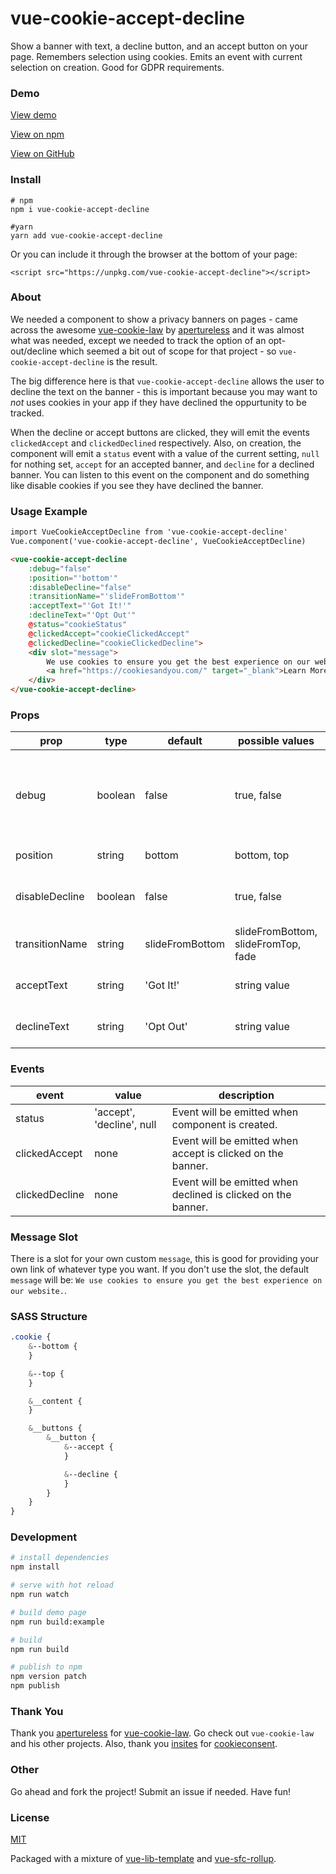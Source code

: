 # vue-cookie-accept-decline

Show a banner with text, a decline button, and an accept button on your page. Remembers selection using cookies. Emits an event with current selection on creation. Good for GDPR requirements.

### Demo

[View demo](https://promosis.github.io/vue-cookie-accept-decline/)

[View on npm](https://www.npmjs.com/package/vue-cookie-accept-decline)

[View on GitHub](https://github.com/promosis/vue-cookie-accept-decline)

### Install

```
# npm
npm i vue-cookie-accept-decline

#yarn
yarn add vue-cookie-accept-decline
```

Or you can include it through the browser at the bottom of your page:

`<script src="https://unpkg.com/vue-cookie-accept-decline"></script>`

### About

We needed a component to show a privacy banners on pages - came across the awesome [vue-cookie-law](https://github.com/apertureless/vue-cookie-law) by [apertureless](https://github.com/apertureless) and it was almost what was needed, except we needed to track the option of an opt-out/decline which seemed a bit out of scope for that project - so `vue-cookie-accept-decline` is the result.

The big difference here is that `vue-cookie-accept-decline` allows the user to decline the text on the banner - this is important because you may want to *not* uses cookies in your app if they have declined the oppurtunity to be tracked.

When the  decline or accept buttons are clicked, they will emit the events `clickedAccept` and `clickedDeclined` respectively. Also, on creation, the component will emit a `status` event with a value of the current setting, `null` for nothing set, `accept` for an accepted banner, and `decline` for a declined banner. You can listen to this event on the component and do something like disable cookies if you see they have declined the banner.

### Usage Example

```html
import VueCookieAcceptDecline from 'vue-cookie-accept-decline'
Vue.component('vue-cookie-accept-decline', VueCookieAcceptDecline)
```


```html
<vue-cookie-accept-decline
    :debug="false"
    :position="'bottom'"
    :disableDecline="false"
    :transitionName="'slideFromBottom'"
    :acceptText="'Got It!'"
    :declineText="'Opt Out'"
    @status="cookieStatus"
    @clickedAccept="cookieClickedAccept"
    @clickedDecline="cookieClickedDecline">
    <div slot="message">
        We use cookies to ensure you get the best experience on our website.
        <a href="https://cookiesandyou.com/" target="_blank">Learn More...</a>
    </div>
</vue-cookie-accept-decline>
```

### Props

| prop           | type    | default         | possible values                     | description                                                          |
|----------------|---------|-----------------|-------------------------------------|----------------------------------------------------------------------|
| debug          | boolean | false           | true, false                         | If true, the cookie is never saved, only the events will be emitted |
| position       | string  | bottom          | bottom, top                         | Position of the banner   |
| disableDecline | boolean | false           | true, false                         | If true, the 'opt out' button is not shown |
| transitionName | string  | slideFromBottom | slideFromBottom, slideFromTop, fade | Banner animation type    |
| acceptText        | string    | 'Got It!'      | string value                        | Text for the Accept button  |
| declineText       | string    | 'Opt Out'      | string value                        | Text for the Decline button  |


### Events

| event          | value                     | description                                                   |
|----------------|---------------------------|---------------------------------------------------------------|
| status         | 'accept', 'decline', null | Event will be emitted when component is created.             |
| clickedAccept  | none                      | Event will be emitted when accept is clicked on the banner.   |
| clickedDecline | none                      | Event will be emitted when declined is clicked on the banner. |

### Message Slot

There is a slot for your own custom `message`, this is good for providing your own link of whatever type you want. If you don't use the slot, the default `message` will be: `We use cookies to ensure you get the best experience on our website.`.

### SASS Structure

```sass
.cookie {
    &--bottom {
    }

    &--top {
    }

    &__content {
    }

    &__buttons {
        &__button {
            &--accept {
            }

            &--decline {
            }
        }
    }
}
```

### Development

``` bash
# install dependencies
npm install

# serve with hot reload
npm run watch

# build demo page
npm run build:example

# build
npm run build

# publish to npm
npm version patch
npm publish
```

### Thank You

Thank you [apertureless](https://github.com/apertureless) for [vue-cookie-law](https://github.com/apertureless/vue-cookie-law). Go check out `vue-cookie-law` and his other projects. Also, thank you [insites](https://github.com/insites) for [cookieconsent](https://github.com/insites/cookieconsent).

### Other

Go ahead and fork the project! Submit an issue if needed. Have fun!

### License

[MIT](http://opensource.org/licenses/MIT)

Packaged with a mixture of [vue-lib-template](https://github.com/biigpongsatorn/vue-lib-template) and [vue-sfc-rollup](https://github.com/team-innovation/vue-sfc-rollup).
